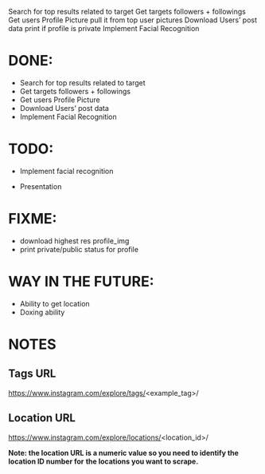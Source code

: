 <DONE> Search for top results related to target
<DONE> Get targets followers + followings
<DONE> Get users Profile Picture
    <TODO> pull it from top user pictures
<DONE> Download Users’ post data
    <TODO> print if profile is private
<TODO> Implement Facial Recognition




# DONE:

- Search for top results related to target 
- Get targets followers + followings
- Get users Profile Picture
- Download Users’ post data
- Implement Facial Recognition

# TODO:
- Implement facial recognition

- Presentation

# FIXME:
- download highest res profile_img
- print private/public status for profile


# WAY IN THE FUTURE:
- Ability to get location
- Doxing ability











# NOTES
## Tags URL
https://www.instagram.com/explore/tags/<example_tag>/

## Location URL
https://www.instagram.com/explore/locations/<location_id>/

**Note: the location URL is a numeric value so you need to identify the location ID number for**
**the locations you want to scrape.**


